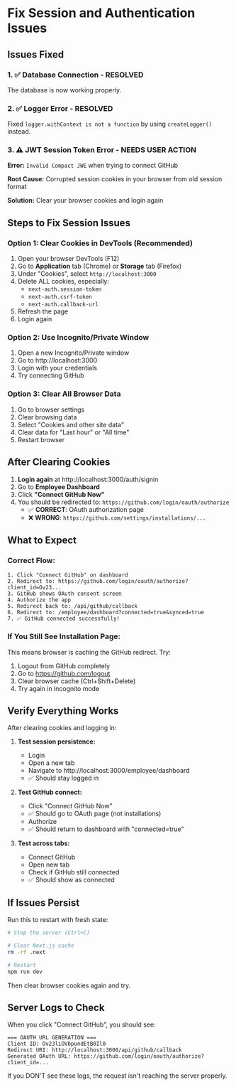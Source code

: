 # Fix Session and Authentication Issues

## Issues Fixed

### 1. ✅ Database Connection - RESOLVED
The database is now working properly.

### 2. ✅ Logger Error - RESOLVED
Fixed `logger.withContext is not a function` by using `createLogger()` instead.

### 3. ⚠️ JWT Session Token Error - NEEDS USER ACTION

**Error:** `Invalid Compact JWE` when trying to connect GitHub

**Root Cause:** Corrupted session cookies in your browser from old session format

**Solution:** Clear your browser cookies and login again

## Steps to Fix Session Issues

### Option 1: Clear Cookies in DevTools (Recommended)
1. Open your browser DevTools (F12)
2. Go to **Application** tab (Chrome) or **Storage** tab (Firefox)
3. Under "Cookies", select `http://localhost:3000`
4. Delete ALL cookies, especially:
   - `next-auth.session-token`
   - `next-auth.csrf-token`
   - `next-auth.callback-url`
5. Refresh the page
6. Login again

### Option 2: Use Incognito/Private Window
1. Open a new Incognito/Private window
2. Go to http://localhost:3000
3. Login with your credentials
4. Try connecting GitHub

### Option 3: Clear All Browser Data
1. Go to browser settings
2. Clear browsing data
3. Select "Cookies and other site data"
4. Clear data for "Last hour" or "All time"
5. Restart browser

## After Clearing Cookies

1. **Login again** at http://localhost:3000/auth/signin
2. Go to **Employee Dashboard**
3. Click **"Connect GitHub Now"**
4. You should be redirected to: `https://github.com/login/oauth/authorize`
   - ✅ **CORRECT**: OAuth authorization page
   - ❌ **WRONG**: `https://github.com/settings/installations/...`

## What to Expect

### Correct Flow:
```
1. Click "Connect GitHub" on dashboard
2. Redirect to: https://github.com/login/oauth/authorize?client_id=Ov23...
3. GitHub shows OAuth consent screen
4. Authorize the app
5. Redirect back to: /api/github/callback
6. Redirect to: /employee/dashboard?connected=true&synced=true
7. ✅ GitHub connected successfully!
```

### If You Still See Installation Page:
This means browser is caching the GitHub redirect. Try:
1. Logout from GitHub completely
2. Go to https://github.com/logout
3. Clear browser cache (Ctrl+Shift+Delete)
4. Try again in incognito mode

## Verify Everything Works

After clearing cookies and logging in:

1. **Test session persistence:**
   - Login
   - Open a new tab
   - Navigate to http://localhost:3000/employee/dashboard
   - ✅ Should stay logged in

2. **Test GitHub connect:**
   - Click "Connect GitHub Now"
   - ✅ Should go to OAuth page (not installations)
   - Authorize
   - ✅ Should return to dashboard with "connected=true"

3. **Test across tabs:**
   - Connect GitHub
   - Open new tab
   - Check if GitHub still connected
   - ✅ Should show as connected

## If Issues Persist

Run this to restart with fresh state:
```bash
# Stop the server (Ctrl+C)

# Clear Next.js cache
rm -rf .next

# Restart
npm run dev
```

Then clear browser cookies again and try.

## Server Logs to Check

When you click "Connect GitHub", you should see:
```
=== OAUTH URL GENERATION ===
Client ID: Ov23liOVbpundEtB0Il0
Redirect URI: http://localhost:3000/api/github/callback
Generated OAuth URL: https://github.com/login/oauth/authorize?client_id=...
```

If you DON'T see these logs, the request isn't reaching the server properly.
